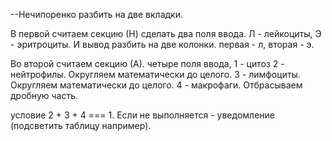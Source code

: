 --Нечипоренко разбить на две вкладки.

В первой считаем секцию (Н) сделать два поля ввода. Л - лейкоциты, Э - эритроциты. 
И вывод разбить на две колонки. первая - л, вторая - э.



Во второй считаем секцию (А). четыре поля ввода, 
1 - цитоз
2 - нейтрофилы. Округляем математически до целого.
3 - лимфоциты. Округляем математически до целого.
4 - макрофаги. Отбрасываем дробную часть.



условие 2 + 3 + 4 === 1. Если не выполняется - уведомление (подсветить таблицу например).